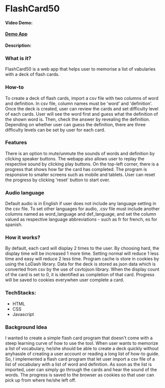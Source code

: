 # FlashCard50
#### Video Demo:  <URL HERE>
#### [Demo App](https://king-prawn-app-x8zsf.ondigitalocean.app/)
#### Description:
### What is it?
FlashCard50 is a web app that helps user to memorise a list of vabularies with a deck of flash cards. 
### How-to
To create a deck of flash cards, import a csv file with two columns of word and definition. 
In csv file, column names must be 'word' and 'definition'.
Once the deck is created, user can review the cards and set difficulty level of each cards.
User will see the word first and guess what the definition of the shown word is. Then, check the answer by revealing the definition. Depending on whether user can guess the definition, there are three difficulty levels can be set by user for each card. 
### Features
There is an option to mute/unmute the sounds of words and definition by clicking speaker buttons. The webapp also allows user to replay the respective sound by clicking play buttons.
On the top-left corner, there is a progress that shows how far the card has completed.
The program is responsive to smaller screens such as mobile and tablets.
User can reset the progress by clicking 'reset' button to start over.
### Audio language
Default audio is in English if user does not include any language setting in the csv file.
To set other languages for audio, .csv file must include another columns named as word_language and def_language, and 
set the column valued as respective language abbreviations - such as fr for french, es for spanish.
### How it works?
By default, each card will display 2 times to the user. By choosing hard, the display time will be increased 1 more time. Setting normal will reduce 1 less time and easy will reduce 2 less time.
Program cache is store in cookies by using the LoDash library.
Data for the deck is stored as json data which is converted from csv by the use of csvtojson library.
When the display count of the card is set to 0, it is identified as completion of that card.
Progress will be saved to cookies everywhen user complete a card.

### TechStacks:
- HTML
- CSS
- Javascript
### Background Idea 
I wanted to create a simple flash card program that doesn't come with a steep learning curve of how to use the tool. 
When user wants to memorize a list of vocabulary, he/she should be able to create a deck quickly without anyhassle of creating a user account or reading a long list of how-to guide. So, I implemented a flash card program that let user import a csv file of a list of vocabulary with a list of word and definition. As soon as the list is imported, user can simply go through the cards and hear the sound of the words. The progress is saved to the browser as cookies so that user can pick up from where he/she left off.
